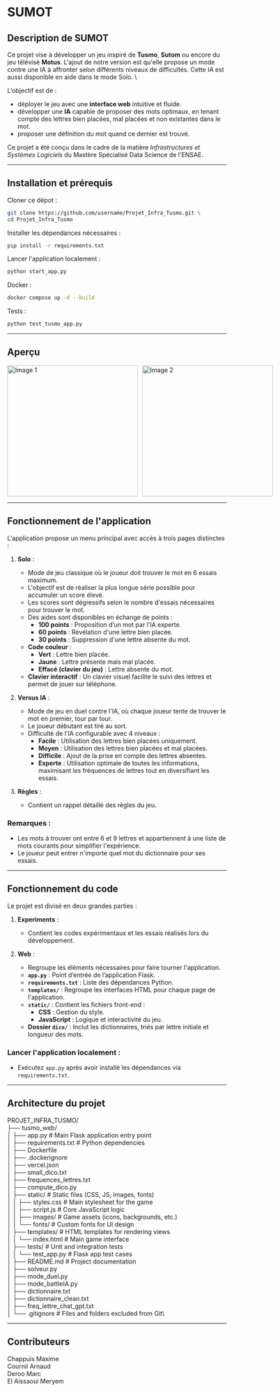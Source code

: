 # **SUMOT**

## **Description de SUMOT**
Ce projet vise à développer un jeu inspiré de **Tusmo**, **Sutom** ou encore du jeu télévisé **Motus**. L'ajout de notre version est qu'elle propose un mode contre une IA à affronter selon différents niveaux de difficultés. Cette IA est aussi disponible en aide dans le mode Solo. \

L'objectif est de :
- déployer le jeu avec une **interface web** intuitive et fluide.
- développer une **IA** capable de proposer des mots optimaux, en tenant compte des lettres bien placées, mal placées et non existantes dans le mot.
- proposer une définition du mot quand ce dernier est trouvé.

Ce projet a été conçu dans le cadre de la matière *Infrastructures et Systèmes Logiciels* du Mastère Spécialisé Data Science de l'ENSAE.

---

## **Installation et prérequis**
Cloner ce dépot :
```bash
git clone https://github.com/username/Projet_Infra_Tusmo.git \
cd Projet_Infra_Tusmo
```

Installer les dépendances nécessaires :
```bash
pip install -r requirements.txt
```

Lancer l'application localement :
```bash
python start_app.py
```

Docker :
```bash
docker compose up -d --build
```

Tests :
```bash
python test_tusmo_app.py
```

---

## **Aperçu**
<div style="display: flex; justify-content: space-around;">
    <img src="https://github.com/user-attachments/assets/82385267-01a7-4deb-a0eb-a66ea6b5c085" alt="Image 1" width="300" style="margin-right: 10px;">
    <img src="https://github.com/user-attachments/assets/d9339eb4-8469-415f-94ad-bb9f0fc06932" alt="Image 2" width="300">
</div>

---

## **Fonctionnement de l'application**

L'application propose un menu principal avec accès à trois pages distinctes :

1. **Solo** : 
   - Mode de jeu classique où le joueur doit trouver le mot en 6 essais maximum.
   - L'objectif est de réaliser la plus longue série possible pour accumuler un score élevé.
   - Les scores sont dégressifs selon le nombre d'essais nécessaires pour trouver le mot.
   - Des aides sont disponibles en échange de points :
     - **100 points** : Proposition d’un mot par l'IA experte.
     - **60 points** : Révélation d'une lettre bien placée.
     - **30 points** : Suppression d'une lettre absente du mot.
   - **Code couleur** :
     - **Vert** : Lettre bien placée.
     - **Jaune** : Lettre présente mais mal placée.
     - **Effacé (clavier du jeu)** : Lettre absente du mot.
   - **Clavier interactif** : Un clavier visuel facilite le suivi des lettres et permet de jouer sur téléphone.

2. **Versus IA** :
   - Mode de jeu en duel contre l'IA, où chaque joueur tente de trouver le mot en premier, tour par tour.
   - Le joueur débutant est tiré au sort.
   - Difficulté de l'IA configurable avec 4 niveaux :
     - **Facile** : Utilisation des lettres bien placées uniquement.
     - **Moyen** : Utilisation des lettres bien placées et mal placées.
     - **Difficile** : Ajout de la prise en compte des lettres absentes.
     - **Experte** : Utilisation optimale de toutes les informations, maximisant les fréquences de lettres tout en diversifiant les essais.

3. **Règles** :
   - Contient un rappel détaillé des règles du jeu.

### Remarques :
- Les mots à trouver ont entre 6 et 9 lettres et appartiennent à une liste de mots courants pour simplifier l'expérience.
- Le joueur peut entrer n'importe quel mot du dictionnaire pour ses essais.

---

## **Fonctionnement du code**

Le projet est divisé en deux grandes parties :

1. **Experiments** :
   - Contient les codes expérimentaux et les essais réalisés lors du développement.

2. **Web** :
   - Regroupe les éléments nécessaires pour faire tourner l'application. 
   - **`app.py`** : Point d’entrée de l’application Flask.
   - **`requirements.txt`** : Liste des dépendances Python.
   - **`templates/`** : Regroupe les interfaces HTML pour chaque page de l'application.
   - **`static/`** : Contient les fichiers front-end :
     - **CSS** : Gestion du style.
     - **JavaScript** : Logique et interactivité du jeu.
   - **Dossier `dico/`** : Inclut les dictionnaires, triés par lettre initiale et longueur des mots.

### Lancer l'application localement :
- Exécutez `app.py` après avoir installé les dépendances via `requirements.txt`.

---

## **Architecture du projet**
PROJET_INFRA_TUSMO/ \
├── tusmo_web/ \
│   ├── app.py                   # Main Flask application entry point \
│   ├── requirements.txt         # Python dependencies \
│   ├── Dockerfile \
│   ├── .dockerignore \
│   ├── vercel.json \
│   ├── small_dico.txt \
│   ├── frequences_lettres.txt \
│   ├── compute_dico.py \
│   ├── static/                  # Static files (CSS, JS, images, fonts)\
│   │   ├── styles.css           # Main stylesheet for the game\
│   │   ├── script.js            # Core JavaScript logic\
│   │   ├── images/              # Game assets (icons, backgrounds, etc.)\
│   │   └── fonts/               # Custom fonts for UI design\
│   ├── templates/               # HTML templates for rendering views\
│   │   └── index.html           # Main game interface\
│   ├── tests/                   # Unit and integration tests\
│   │   └── test_app.py          # Flask app test cases\
│   ├── README.md                # Project documentation\
│   ├── solveur.py\
│   ├── mode_duel.py\
│   ├── mode_battleIA.py\
│   ├── dictionnaire.txt\
│   ├── dictionnaire_clean.txt\
│   ├── freq_lettre_chat_gpt.txt\
│   └── .gitignore               # Files and folders excluded from Git\

---

## **Contributeurs**
Chappuis Maxime\
Cournil Arnaud\
Deroo Marc\
El Aissaoui Meryem


